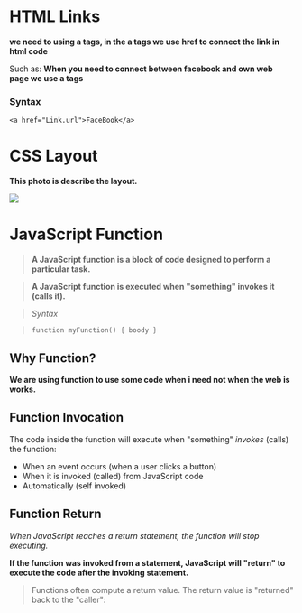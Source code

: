 # HTML Links

**we need to using a tags, in the a tags we use href to connect the link in html code**

Such as: **When you need to connect between facebook and own web page we use a tags**

### Syntax

```<a href="Link.url">FaceBook</a>```

# CSS Layout

**This photo is describe the layout.**

![](https://www.positronx.io/wp-content/uploads/2019/11/angular-css-grid-layout-7256-001.jpg)

# JavaScript Function

>**A JavaScript function is a block of code designed to perform a particular task.**

>**A JavaScript function is executed when "something" invokes it (calls it).**


> *Syntax*

>```function myFunction() { boody }```

## Why Function?

**We are using function to use some code when i need not when the web is works.**

## **Function Invocation**
The code inside the function will execute when "something" *invokes* (calls) the function:

* When an event occurs (when a user clicks a button)
* When it is invoked (called) from JavaScript code
* Automatically (self invoked)

## Function Return
*When JavaScript reaches a return statement, the function will stop executing.*

**If the function was invoked from a statement, JavaScript will "return" to execute the code after the invoking statement.**

>Functions often compute a return value. The return value is "returned" back to the "caller":

